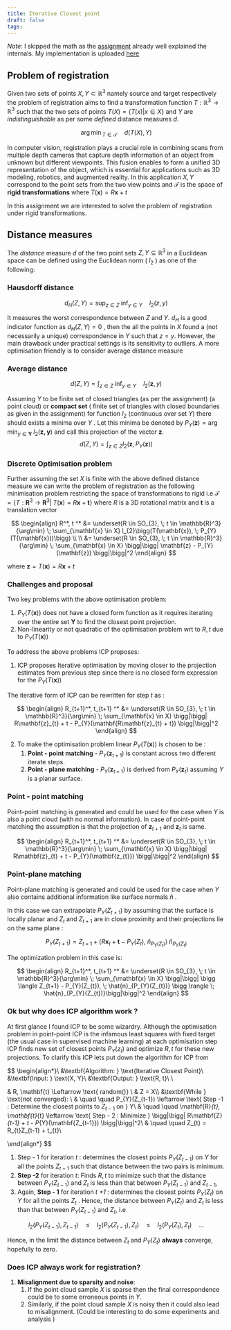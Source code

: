 ```yaml
---
title: Iterative Closest point
draft: false
tags:
---
```





*Note*: I skipped the math as the [assignment](https://github.com/alecjacobson/geometry-processing-registration) already well explained the internals. My implementation is uploaded [here](https://github.com/pavanteja295/geometry-processing-csc2520-solutions/tree/main/geometry-processing-registration)
## Problem of registration 

Given two sets of points   $X, Y \subset  \mathbb{R}^3$ namely source and target respectively the problem of registration aims to find a transformation function $T: \mathbb{R}^3 \to \mathbb{R}^3$ such that  the two sets of points $T(X) = \{ T(x) |  x  \in X \}$ and $Y$ are *indistinguishable* as per some *defined*  distance measures $d$.

$$ {\arg\min}_{T \in \mathcal{T}} \quad  d(T(X), Y)  $$

In computer vision, registration plays a crucial role in combining scans from multiple depth cameras that capture depth information of an object from unknown but different viewpoints. This fusion enables to form a unified 3D representation of the object, which is essential for applications such as 3D modeling, robotics, and augmented reality.  In this application $X, Y$ correspond to the point sets from the two view points and $\mathcal{T}$ is the space of **rigid transformations** where $T(\mathbf{x}) = R\mathbf{x} + t$

In this assignment we are interested to solve the problem of registration under rigid transformations.  


##  Distance measures 

The *distance* measure $d$ of the two point sets $Z, Y \subseteq \mathbb{R}^3$ in a Euclidean space can be defined using the Euclidean norm (  $l_{2}$ ) as one of the following:

### Hausdorff distance


$$d_{H}(Z, Y)  =  \sup_{z \in Z} \; \inf_{y \in Y} \quad l_{2}(z, y ) $$

It measures the worst correspondence between $Z$ and $Y$.  $d_{H}$  is a good indicator function as  $d_{H}(Z, Y) = 0$ , then the all the points in $X$  found a (not necessarily a unique) correspondence in $Y$ such that $z=y$.   However, the main drawback under practical settings is  its sensitivity to outliers.  A more optimisation friendly is to consider average distance measure 


### Average distance 

$$d(Z, Y) = \int_{z \in Z} \; \inf_{y \in Y} \quad l_{2}(\mathbf{z}, y )$$

Assuming $Y$ to be finite set of closed triangles (as per the assignment)  (a point cloud) or **compact set** ( finite set of triangles with closed boundaries as given in the assignment) for function $l_{2}$  (continuous over set $Y$) there should exists a minima over $Y$ . Let this minima be denoted by $P_{Y}(\mathbf{z}) = \arg\min_{y \in \mathbf{Y}}  \; l_2(\mathbf{{z} , \mathbf{y}})$  and call this projection of the vector $\mathbf{z}$. $$d(Z, Y) = \int_{z \in Z} l_2(\mathbf{z}, P_Y(\mathbf{z}))$$

### Discrete Optimisation problem

Further assuming the set $X$ is finite with the above defined distance measure we can write the problem of registration as the following minimisation problem restricting the space of transformations to rigid i.e  $\mathcal{T} = \{T: \mathbf{R}^3 \to \mathbf{R}^3 | \; T(\mathbf{x}) = R\mathbf{x} + \mathbf{t}\}$ where $R$ is a 3D rotational matrix and $\mathbf{t}$ is a translation vector

$$
\begin{align}
R^*, t ^* &= \underset{R \in SO_{3}, \; t \in \mathbb{R}^3}{\arg\min}  \;  \sum_{\mathbf{x} \in X} l_{2}\bigg(T(\mathbf{x}), \; P_{Y}(T(\mathbf{x}))\bigg) \\ \\
&= \underset{R \in SO_{3}, \; t \in \mathbb{R}^3}{\arg\min}  \; \sum_{\mathbf{x} \in X} \bigg|\bigg| \mathbf{z} - P_{Y}(\mathbf{z}) \bigg|\bigg|^2
\end{align}
$$


where $\mathbf{z} = T(\mathbf{x}) = R\mathbf{x} + t$

### Challenges and proposal

Two key problems with the above optimisation problem:
1. $P_{Y}(T(\mathbf{x}))$ does not have a closed form function as it requires iterating over the entire set $\mathbf{Y}$ to find the closest point projection. 
2. Non-linearity or not quadratic of the optimisation problem wrt to  $R, t$  due to  $P_Y(T(\mathbf{x}))$ 




To address the above problems ICP proposes:
1. ICP proposes Iterative optimisation by moving closer to the projection estimates from previous step  since  there is no closed form expression for the $P_{Y}(T(\mathbf{x}))$ 

The iterative form of ICP can be rewritten for step $t$ as :

$$
\begin{align}
R_{t+1}^*, t_{t+1} ^* &= \underset{R \in SO_{3}, \; t \in \mathbb{R}^3}{\arg\min}  \; \sum_{\mathbf{x} \in X} \bigg|\bigg| R\mathbf{z}_{t} + t - P_{Y}(\mathbf{R\mathbf{z}_{t} + t}) \bigg|\bigg|^2
\end{align}
$$

2. To make the optimisation problem  linear  $P_{Y}(T(\mathbf{{x}}))$  is chosen to be :
	1. **Point - point matching** - $P_{Y}(\mathbf{z}_{t+1})$ is constant across two different iterate steps.
	2. **Point - plane matching** -  $P_{Y}(\mathbf{z}_{t+1})$ is derived from $P_{Y}(\mathbf{z}_{t})$ assuming $Y$ is a planar surface.
 

### Point - point matching 

Point-point matching is generated and could be used for the case when $Y$ is also a point cloud (with no normal information). In case of point-point matching the assumption is that the projection of $\mathbf{z}_{t+1}$ and $\mathbf{z}_{t}$ is same. 

$$
\begin{align}
R_{t+1}^*, t_{t+1} ^* &= \underset{R \in SO_{3}, \; t \in \mathbb{R}^3}{\arg\min}  \; \sum_{\mathbf{x} \in X} \bigg|\bigg| R\mathbf{z}_{t} + t - P_{Y}(\mathbf{z_{t}}) \bigg|\bigg|^2
\end{align}
$$


### Point-plane matching
Point-plane matching is generated and could be used for the case when $Y$ also contains additional information like surface normals $\hat{n}$ . 

In this case we can extrapolate $P_{Y}(Z_{t +1})$ by assuming that the surface is locally planar and $Z_{t}$ and $Z_{t+1}$ are in close proximity and their projections lie on the same plane :

$$
P_{Y} (Z_{t+1})  =  Z_{t+1} +  \bigg \langle R\mathbf{x}_{t} + \mathbf{t} - P_{Y}(Z_{t}), \; \hat{n}_{P_{Y}(Z_{t})}  \bigg  \rangle \; \hat{n}_{P_{Y}(Z_{t})}
$$

The optimization problem in this case is: 

$$
\begin{align}
R_{t+1}^*, t_{t+1} ^* &= \underset{R \in SO_{3}, \; t \in \mathbb{R}^3}{\arg\min}  \; \sum_{\mathbf{x} \in X} \bigg|\bigg| \bigg \langle Z_{t+1} - P_{Y}(Z_{t}), \; \hat{n}_{P_{Y}(Z_{t})}  \bigg  \rangle \; \hat{n}_{P_{Y}(Z_{t})}\bigg|\bigg|^2
\end{align}
$$



### Ok but why does ICP algorithm work ?

At first glance I found ICP to be some wizardry. Although the optimisation problem in point-point ICP is the infamous least squares with fixed target (the usual case in supervised machine learning) at each optimisation step ICP finds new set of closest points $P_{Y}(z_{t})$ and optimize $R, t$ for these new projections.  To clarify this ICP lets put down the algorithm for ICP from 

 
$$
\begin{align*}\\ 
&\textbf{Algorithm: } \text{Iterative Closest Point}\\ 
&\textbf{Input: } \text{X, Y}\\ 
&\textbf{Output: } \text{R, t}\\
\\

& R, \mathbf{t} \Leftarrow \text{ random()} \\
& Z = X\\\\
&\textbf{While } \text{not converged}: \\
 & \quad \quad P_{Y}(Z_{t-1}) \leftarrow \text{ Step -1 : Determine the closest points to $Z_{t-1}$ on } Y\\
& \quad \quad \mathbf{R}_{t},  \mathbf{t}_{t} \leftarrow \text{ Step - 2  : Minimize } \bigg|\bigg| R\mathbf{Z}_{t-1} + t - P_{Y}(\mathbf{Z_{t-1}}) \bigg|\bigg|^2\\
& \quad \quad Z_{t} = R_{t}Z_{t-1} + t_{t}\\

\end{align*}
$$




1. Step - 1 for iteration  *t* : determines the closest points $P_Y(Z_{t-1})$ on $Y$ for all the points $Z_{t-1}$ such that distance between the two pairs is minimum.
2. **Step -2** for iteration  *t*:  Finds $R, t$ to minimize such that the distance between $P_{Y}(Z_{t-1})$ and $Z_{t}$ is less than that between $P_{Y}(Z_{t-1})$ and $Z_{t-1}$, 
3. Again, **Step - 1** for iteration  *t +1* :  determines the closest points $P_Y(Z_{t})$ on $Y$ for all the points $Z_{t}$ . Hence, the distance between $P_{Y}(Z_{t})$ and $Z_{t}$ is less than that between $P_{Y}(Z_{t-1})$ and $Z_{t}$, i.e 


$$ l_{2}(P_{Y}(Z_{{t-1}}), Z_{t-1}) \quad \leq \quad  l_{2}(P_{Y}(Z_{{t-1}}), Z_{t}) \quad \leq \quad l_{2}(P_{Y}(Z_{{t}}), Z_{t}) \quad \ldots$$


Hence, in the limit the distance between $Z_{t}$ and $P_{Y}(Z_t)$ **always** converge, hopefully to zero. 

### Does ICP always work for registration? 

1. **Misalignment due to sparsity and noise**: 
	1. If the point cloud sample $X$ is sparse then the final correspondence could be to some erroneous points in $Y$. 
	2. Similarly, if the point cloud sample $X$ is noisy then it could also lead to misalignment. (Could be interesting to do some experiments and analysis )